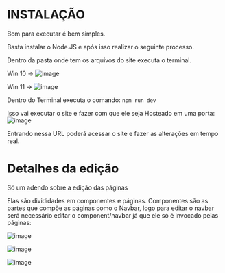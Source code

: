 <h1>INSTALAÇÃO</h1>

Bom para executar é bem simples.

Basta instalar o Node.JS e após isso realizar o seguinte processo.

Dentro da pasta onde tem os arquivos do site executa o terminal.

Win 10 -> 
![image](https://user-images.githubusercontent.com/82846956/166717703-349f3584-2dc6-4a5a-a0b8-b51c77fbb3ba.png)

Win 11 ->
![image](https://user-images.githubusercontent.com/82846956/166717840-cb755da6-06b9-4a19-aabf-9af40af73da9.png)

Dentro do Terminal executa o comando:
```npm run dev```

Isso vai executar o site e fazer com que ele seja Hosteado em uma porta:
![image](https://user-images.githubusercontent.com/82846956/166718068-b62d7e00-ab1c-42dd-a7fa-212a41bcc404.png)

Entrando nessa URL poderá acessar o site e fazer as alterações em tempo real.


<h1>Detalhes da edição</h1>

Só um adendo sobre a edição das páginas

Elas são divididades em componentes e páginas. 
Componentes são as partes que compõe as páginas como o Navbar, logo para editar o navbar será necessário editar o component/navbar já 
que ele só é invocado pelas páginas:

![image](https://user-images.githubusercontent.com/82846956/166718609-458bd57f-82b9-424d-ad9c-e9ed6c8159d5.png)

![image](https://user-images.githubusercontent.com/82846956/166718647-788a1181-c795-450e-ace8-d9a918d57c5b.png)

![image](https://user-images.githubusercontent.com/82846956/166718773-e0749459-8c22-4f6f-b33c-ad2aaa793aae.png)
